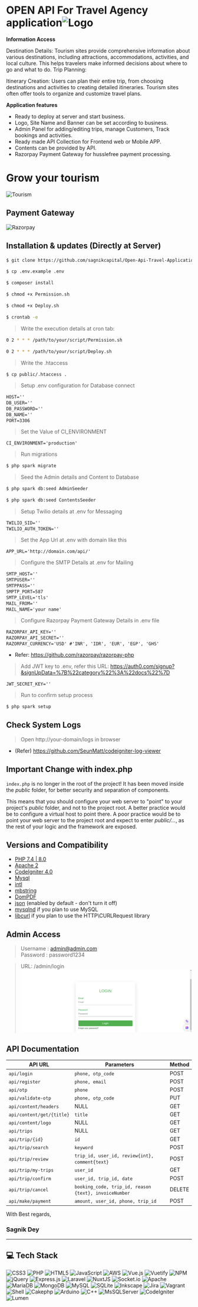 # OPEN API For Travel Agency application![Logo](https://logowik.com/content/uploads/images/651_codeigniter.jpg)

__Information Access__

Destination Details: Tourism sites provide comprehensive information about various destinations, including attractions, accommodations, activities, and local culture. This helps travelers make informed decisions about where to go and what to do.
Trip Planning:

Itinerary Creation: 
Users can plan their entire trip, from choosing destinations and activities to creating detailed itineraries. Tourism sites often offer tools to organize and customize travel plans.

__Application features__ 
- Ready to deploy at server and start business.
- Logo, Site Name and Banner can be set according to business.
- Admin Panel for adding/editing trips, manage Customers, Track bookings and activities.
- Ready made API Collection for Frontend web or Mobile APP.  
- Contents can be provided by API.
- Razorpay Payment Gateway for husslefree payment processing.
# Grow your tourism
![Tourism](https://i.pinimg.com/736x/2f/a2/32/2fa2321cb1703d6eef32410774156fed.jpg)

## Payment Gateway
![Razorpay](https://cdn.iconscout.com/icon/free/png-512/free-razorpay-1649771-1399875.png?f=webp&w=256)

## Installation & updates (Directly at Server)
```sh
$ git clone https://github.com/sagnikcapital/Open-Api-Travel-Application.git
```
```sh
$ cp .env.example .env
```
```sh
$ composer install
```
```sh
$ chmod +x Permission.sh
```
```sh
$ chmod +x Deploy.sh
```
```sh
$ crontab -e
```
> Write the execution details at cron tab: 

```sh
0 2 * * * /path/to/your/script/Permission.sh
```
```sh
0 2 * * * /path/to/your/script/Deploy.sh
```
> Write the .htaccess
```sh
$ cp public/.htaccess .
```


> Setup .env configuration for Database connect
```env
HOST=''
DB_USER=''
DB_PASSWORD=''
DB_NAME=''
PORT=3306
```
> Set the Value of CI_ENVIRONMENT
```env
CI_ENVIRONMENT='production'
```

> Run migrations
```sh
$ php spark migrate
```
> Seed the Admin details and Content to Database
```sh
$ php spark db:seed AdminSeeder
```
```sh
$ php spark db:seed ContentsSeeder
```

> Setup Twilio details at .env for Messaging
```env
TWILIO_SID=''
TWILIO_AUTH_TOKEN=''
```

> Set the App Url at .env with domain like this
```env
APP_URL='http://domain.com/api/'
```
> Configure the SMTP Details at .env for Mailing
```env
SMTP_HOST=''
SMTPUSER=''
SMTPPASS=''
SMPTP_PORT=587
SMTP_LEVEL='tls'
MAIL_FROM=''
MAIL_NAME='your name'
```
> Configure Razorpay  Payment Gateway Details in .env file
```env
RAZORPAY_API_KEY=''
RAZORPAY_API_SECRET=''
RAZORPAY_CURRENCY='USD' #'INR', 'IDR', 'EUR', 'EGP', 'GHS'
```
- Refer: https://github.com/razorpay/razorpay-php

> Add JWT key to .env, refer this URL: https://auth0.com/signup?&signUpData=%7B%22category%22%3A%22docs%22%7D
```env
JWT_SECRET_KEY=''
```

> Run to confirm setup process
```sh
$ php spark setup
```

## Check System Logs
> Open http://your-domain/logs in browser
- (Refer) https://github.com/SeunMatt/codeigniter-log-viewer 
## Important Change with index.php

`index.php` is no longer in the root of the project! It has been moved inside the *public* folder,
for better security and separation of components.

This means that you should configure your web server to "point" to your project's *public* folder, and
not to the project root. A better practice would be to configure a virtual host to point there. A poor practice would be to point your web server to the project root and expect to enter *public/...*, as the rest of your logic and the
framework are exposed.

## Versions and Compatibility

- [PHP 7.4 | 8.0]()
- [Apache 2]()
- [CodeIgniter 4.0]()
- [Mysql]()
- [intl](http://php.net/manual/en/intl.requirements.php)
- [mbstring](http://php.net/manual/en/mbstring.installation.php)
- [DomPDF](https://github.com/dompdf/dompdf/releases)
- [json]() (enabled by default - don't turn it off)
- [mysqlnd](http://php.net/manual/en/mysqlnd.install.php) if you plan to use MySQL
- [libcurl](http://php.net/manual/en/curl.requirements.php) if you plan to use the HTTP\CURLRequest library

## Admin Access
> Username : admin@admin.com  
> Password : password1234

> URL: /admin/login
![Alt Text](blobs/login.png)

## API  Documentation
| API URL                 | Parameters          | Method   |
|-------------------------|---------------------|----------|
| `api/login`             | `phone, otp_code`   | POST     |
| `api/register`          | `phone, email`      | POST     |
| `api/otp`               | `phone`             | POST     |
| `api/validate-otp`      | `phone, otp_code`   | PUT      |
| `api/content/headers`   |  NULL               | GET      |
| `api/content/get/{title}`| `title`            | GET      |
| `api/content/logo`      |  NULL               | GET      |
| `api/trips`             |  NULL               | GET      |
| `api/trip/{id}`         | `id`                | GET      |
| `api/trip/search`       | `keyword`           | POST     |
| `api/trip/review`       | `trip_id, user_id, review{int}, comment{text}`  | POST |
| `api/trip/my-trips`     | `user_id`           | GET      |
| `api/trip/confirm`      | `user_id, trip_id, date`| POST |
| `api/trip/cancel`       | `booking_code, trip_id, reason {text}, invoiceNumber`    | DELETE  |
| `api/make/payment`      | `amount, user_id, phone, trip_id` | POST |

With Best regards,
 ### Sagnik Dey

 ---
## 💻 Tech Stack
![CSS3](https://img.shields.io/badge/css3-%231572B6.svg?style=plastic&logo=css3&logoColor=white) ![PHP](https://img.shields.io/badge/php-%23777BB4.svg?style=plastic&logo=php&logoColor=white) ![HTML5](https://img.shields.io/badge/html5-%23E34F26.svg?style=plastic&logo=html5&logoColor=white) ![JavaScript](https://img.shields.io/badge/javascript-%23323330.svg?style=plastic&logo=javascript&logoColor=%23F7DF1E) ![AWS](https://img.shields.io/badge/AWS-%23FF9900.svg?style=plastic&logo=amazon-aws&logoColor=white) ![Vue.js](https://img.shields.io/badge/vuejs-%2335495e.svg?style=plastic&logo=vuedotjs&logoColor=%234FC08D) ![Vuetify](https://img.shields.io/badge/Vuetify-1867C0?style=plastic&logo=vuetify&logoColor=AEDDFF) ![NPM](https://img.shields.io/badge/NPM-%23000000.svg?style=plastic&logo=npm&logoColor=white) ![jQuery](https://img.shields.io/badge/jquery-%230769AD.svg?style=plastic&logo=jquery&logoColor=white) ![Express.js](https://img.shields.io/badge/express.js-%23404d59.svg?style=plastic&logo=express&logoColor=%2361DAFB) ![Laravel](https://img.shields.io/badge/laravel-%23FF2D20.svg?style=plastic&logo=laravel&logoColor=white) ![NuxtJS](https://img.shields.io/badge/Nuxt-black?style=plastic&logo=nuxt.js&logoColor=white) ![Socket.io](https://img.shields.io/badge/Socket.io-black?style=plastic&logo=socket.io&badgeColor=010101) ![Apache](https://img.shields.io/badge/apache-%23D42029.svg?style=plastic&logo=apache&logoColor=white) ![MariaDB](https://img.shields.io/badge/MariaDB-003545?style=plastic&logo=mariadb&logoColor=white) ![MongoDB](https://img.shields.io/badge/MongoDB-%234ea94b.svg?style=plastic&logo=mongodb&logoColor=white) ![MySQL](https://img.shields.io/badge/mysql-%2300f.svg?style=plastic&logo=mysql&logoColor=white) ![SQLite](https://img.shields.io/badge/sqlite-%2307405e.svg?style=plastic&logo=sqlite&logoColor=white) ![Inkscape](https://img.shields.io/badge/Inkscape-e0e0e0?style=plastic&logo=inkscape&logoColor=080A13) ![Jira](https://img.shields.io/badge/jira-%230A0FFF.svg?style=plastic&logo=jira&logoColor=white) ![Vagrant](https://img.shields.io/badge/vagrant-%231563FF.svg?style=plastic&logo=vagrant&logoColor=white)
![Shell](https://img.shields.io/badge/shell-%231563FF.svg?style=plastic&logo=shell&logoColor=white) ![Cakephp](https://img.shields.io/badge/cakephp-%23FF2D20.svg?style=plastic&logo=cakephp&logoColor=white) ![Arduino](https://img.shields.io/badge/arduino-%231563FF.svg?style=plastic&logo=arduino&logoColor=white) ![C++](https://img.shields.io/badge/c++-%231563FF.svg?style=plastic&logo=cplusplus&logoColor=white) ![MsSQLServer](https://img.shields.io/badge/mssql-%23FF2D20.svg?style=plastic&logo=microsoft-sql-server&logoColor=white) ![CodeIgniter](https://img.shields.io/badge/CodeIgniter-%23FF2D20.svg?style=plastic&logo=codeigniter&logoColor=white) ![Lumen](https://img.shields.io/badge/Lumen-%23FF2D20.svg?style=plastic&logo=lumen&logoColor=white)


